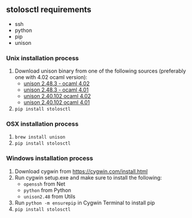 ## stolosctl requirements
- ssh
- python
- pip
- unison

### Unix installation process
1. Download unison binary from one of the following sources (preferably one with 4.02 ocaml version):
    - [unison 2.48.3 - ocaml 4.02](https://cf979153cd14525475d4-f860d1dda29fa1b9bcbf643d12472ae9.ssl.cf1.rackcdn.com/unison/unison-2.48.3-4.02)
    - [unison 2.48.3 - ocaml 4.01](https://cf979153cd14525475d4-f860d1dda29fa1b9bcbf643d12472ae9.ssl.cf1.rackcdn.com/unison/unison-2.48.3-4.01)
    - [unison 2.40.102 ocaml 4.02](https://cf979153cd14525475d4-f860d1dda29fa1b9bcbf643d12472ae9.ssl.cf1.rackcdn.com/unison/unison-2.40.102-4.02)
    - [unison 2.40.102 ocaml 4.01](https://cf979153cd14525475d4-f860d1dda29fa1b9bcbf643d12472ae9.ssl.cf1.rackcdn.com/unison/unison-2.40.102-4.01)
2. `pip install stolosctl`

### OSX installation process
1. `brew install unison`
2. `pip install stolosctl`

### Windows installation process
1. Download cygwin from https://cygwin.com/install.html
2. Run cygwin setup.exe and make sure to install the following:
    - `openssh` from Net
    - `python` from Python
    - `unison2.48` from Utils
3. Run `python -m ensurepip` in Cygwin Terminal to install pip
4. `pip install stolosctl`
